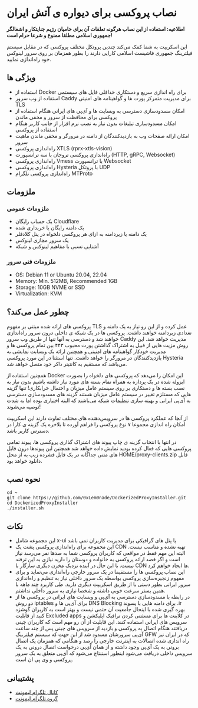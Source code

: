# نصاب پروکسی برای دیواره ی آتش ایران

**اطلاعیه: استفاده از این نصاب هرگونه تعلقات آن برای حامیان رژیم جنایتکار و اشغالگر جمهوری اسلامی مطلقا ممنوع و شرعا حرام است!**

این اسکریپت به شما کمک می‌کند چندین پروتکل مختلف پروکسی که در مقابل سیستم فیلترینگ جمهوری فاشیست اسلامی کارایی دارند را بطور همزمان بر روی سرور لینوکس خود راه‌اندازی نمایید.

## ویژگی ها

- استفاده از Docker برای راه اندازی سریع و دستکاری حداقلی فایل های سیستمی
- استفاده از وب سرور Caddy برای مدیریت متمرکز پورت ها و گواهینامه های امنیتی TLS
- امکان مسدودسازی دسترسی به وبسایت ها و آی‌پی های ایرانی هنگام استفاده از پروکسی برای محافظت از سرور و مخفی ماندن
- امکان مسدودسازی تبلیغات بدون نیاز به نصب نرم افزار از جانب کاربر هنگام استفاده از پروکسی
- امکان ارائه صفحات وب به بازدیدکنندگان از دامنه در مرورگر و مخفی ماندن ماهیت سرور
- راه‌اندازی پروکسی XTLS (rprx-xtls-vision)
- راه‌اندازی پروکسی تروجان با سه ترانسپورت (HTTP, gRPC, Websocket)
- راه‌اندازی پروکسی Vmess با ترانسپورت Websocket
- راه‌اندازی پروکسی Hysteria با پروتکل UDP
- راه‌اندازی پروکسی تلگرام MTProto

## ملزومات

### ملزومات عمومی

- یک حساب رایگان Cloudflare
- یک دامنه رایگان یا خریداری شده
- یک دامنه یا زیردامنه به ازای هر پروکسی دلخواه در پنل کلادفلر
- یک سرور مجازی لینوکس
- آشنایی نسبی با مفاهیم لینوکس و شبکه

### ملزومات فنی سرور

- OS: Debian 11 or Ubuntu 20.04, 22.04
- Memory: Min. 512MB, Recommended 1GB
- Storage: 10GB NVME or SSD
- Virtualization: KVM

## چطور عمل می‌کند؟

پروکسی های ارائه شده مبتنی بر مفهوم TLS عمل کرده و از این رو نیاز به یک دامنه و تعدادی زیردامنه خواهند داشت.
پروکسی ها در یک شبکه ی داخلی درون سرور راه‌اندازی خواهند شد و دسترسی به آنها تنها از طریق وب سرور Caddy مدیریت خواهد شد.
این روش مزیت هایی از قبیل به اشتراک گذاشتن پورت محبوب ۴۴۳ بین تمام پروکسی ها و مدیریت خودکار گواهینامه های امنیتی و همچنین ارائه یک وبسایت نمایشی به بازدیدکنندگان در مرورگر را خواهد داشت. تنها استثنا در این مورد پروکسی Hysteria می‌باشد که مستقیم به کانتینر داکر خود متصل خواهد شد.

همچنین استفاده از Docker این امکان را می‌دهد که پروکسی های دلخواه را بصورت ایزوله شده در یک پردازه به همراه تمام بسته های مورد نیاز داشته باشیم بدون نیاز به نصب بسته ها و دستکاری بر روی سیستم عامل میزبان و احتمال خرابکاری! تنها گزینه هایی که مستلزم تغییر در سیستم عامل میزبان هستند گزینه های مسدودسازی دسترسی به آی‌پی ایرانی و بهینه سازی تنظیمات شبکه می‌باشند که البته اختیاری بوده اما به شدت توصیه می‌شوند!

از آنجا که عملکرد پروکسی ها در سرویس‌دهنده های مختلف تفاوت دارند این اسکریپت امکان راه اندازی مجموعا ۷ نوع پروکسی را فراهم آورده تا بلاخره یک گزینه ی کارا در دسترس کاربر باشد.

در انتها با انتخاب گزینه ی چاپ پیوند های اشتراک گذاری پروکسی ها، پیوند تمامی پروکسی هایی که فعال کرده بودید نمایش داده خواهد شد همچنین این پیوندها درون فایل های متنی جداگانه در یک فایل فشرده زیپ به از محل HOME/proxy-clients.zip قابل دانلود خواهد بود.

## نحوه نصب

```
cd ~
git clone https://github.com/0xLem0nade/DockerizedProxyInstaller.git
cd DockerizedProxyInstaller
./installer.sh
```

## نکات

- این مجموعه شامل x-ui یا پنل های گرافیکی برای مدیریت کاربران نمی باشد
- این مجموعه برای راه‌اندازی پروکسی پشت یک CDN تهیه نشده و مناسب نیست. البته این مهم فقط در مواقعی که کاربران پروکسی شما به صدها نفر می‌رسد نیاز است و اگر قصد ارائه پروکسی به خانواده و دوستان را دارید نیازی به این ترفند نیست. با این حال در آینده نزدیک مخزن دیگری سازگار با CDN ها ایجاد خواهم کرد.
- این نصاب پروکسی ها را مستقیما در یک سرور خارجی راه‌اندازی می‌نماید و برای مفهوم زنجیره‌سازی پروکسی بواسطه یک سرور داخلی نیاز به تنظیم و راه‌اندازی سرور ایرانی بطور دستی یا از طریق اسکریپت دیگری دارید. طی کاربرد چند ماهه با همین بستر سرعت خوبی داشته و شخصا نیازی به سرور داخلی نداشتم.
- در رابطه با مسدودسازی دسترسی به آی‌پی و وبسایت های ایرانی در پروکسی ها از دو روش iptables برای آی‌پی ها و DNS ‌Blocking برای دامنه هایی با پسوند .ir
 بهره گیری شده با اینحال جامعیت آن حتمی نیست و بهتر است به کاربران گوشزد کنید از قابلیت Excluded apps در کلاینت ها برای مسثتنی کردن ترافیک اپلیکشن و سرویس های ایرانی استفاده کنند. این قابلیت از آن رو مهم است که کاربران چینی دریافتند هنگام اتصال به پروکسی و بازدید از سرویس های چینی پس از چند ساعت آی‌پی سرورشان مسدود شد از این جهت که سیستم فیلترینگ GFW که در ایران نیز راه اندازی شده اتصالات به اینترنت خارجی را رصد و هنگامی که همزمان یک اتصال برونی به یک آی‌پی وجود داشته و از همان آی‌پی درخواست اتصال درونی به یک سرویس داخلی دریافت می‌شود اینطور استنتاج می‌شود که آی‌پی‌ متعلق به یک سرور پروکسی و وی پی ان است.

## پشتیبانی

- [کانال تلگرام لیمونت](https://t.me/Lem0net)
- [گروه تلگرام لیمونت](https://t.me/Lem0netDiscussion)
